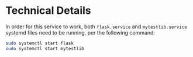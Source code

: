 # Technical Details

In order for this service to work, both `flask.service` and `mytestlib.service` systemd files need to be running, per the following command:

```bash
sudo systemctl start flask
sudo systemctl start mytestlib
```
